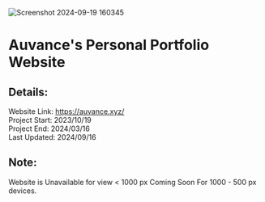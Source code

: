 ![Screenshot 2024-09-19 160345](https://github.com/user-attachments/assets/71d511e8-69bc-4d23-aebf-8de91ba35a20)

# Auvance's Personal Portfolio Website
## Details: 
Website Link: https://auvance.xyz/ <br>
Project Start: 2023/10/19 <br>
Project End: 2024/03/16 <br>
Last Updated: 2024/09/16

## Note: 
Website is Unavailable for view < 1000 px
Coming Soon For 1000 - 500 px devices.

